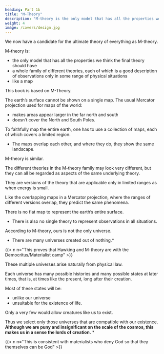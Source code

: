 ```yaml
---
heading: Part 1b
title: "M-Theory"
description: "M-theory is the only model that has all the properties we think the final theory should have"
weight: 4
image: /covers/design.jpg
---
```



<!-- In the history of science we have discovered a sequence of better and better theories or models,
from Plato to the classical theory of Newton to modern quantum theories. 

Will this sequence eventually reach an end point, an ultimate theory of the universe, that will include all forces and predict every observation we can make, or will we continue forever finding better theories, but never one that cannot be improved upon? 

We do not yet have a definitive answer to this question, but -->

We now have a candidate for the ultimate theory of everything as M-theory. 

M-theory is:
- the only model that has all the properties we think the final theory should have
- a whole family of different theories, each of which is a good description of observations only in some range of physical situations
- like a map

This book is based on M-Theory.

The earth’s surface cannot be shown on a single map. The usual Mercator projection used for maps of the world:
- makes areas appear larger in the far north and south
- doesn’t cover the North and South Poles. 

To faithfully map the entire earth, one has to use a collection of maps, each of which covers a limited region.
- The maps overlap each other, and where they do, they show the same landscape.

M-theory is similar. 

The different theories in the M-theory family may look very different, but they can all be regarded as aspects of the same underlying theory.

They are versions of the theory that are applicable only in limited ranges as when energy is small. 

Like the overlapping maps in a Mercator projection, where the ranges of different versions overlap, they predict the same phenomena. 

There is no flat map to represent the earth’s entire surface. 
- There is also no single theory to represent observations in all situations.

<!-- We will describe how M-theory may offer answers to the question of creation.  -->

According to M-theory, ours is not the only universe.
- There are many universes created out of nothing.*

{{< n n="This proves that Hawking and M-theory are with the Democritus/Materialist camp" >}}


<!-- Their creation does not require the intervention of some supernatural being or god. Rather,  -->

These multiple universes arise naturally from physical law. 

<!-- They are a prediction of science.  -->

Each universe has many possible histories and many possible states at later times, that is, at times like the present, long after their creation. 

Most of these states will be:
- unlike our universe 
- unsuitable for the existence of life.

Only a very few would allow creatures like us to exist.

Thus we select only those universes that are compatible with our existence. **Although we are puny and insignificant on the scale of the cosmos, this makes us in a sense the lords of creation.** *

{{< n n="This is consistent with materialists who deny God so that they themselves can be God" >}}

<!-- To understand the universe at the deepest level, we need to know not only how the universe behaves, but why.

Why is there something rather than nothing?

Why do we exist?

Why this particular set of laws and not some other?

This is the Ultimate Question of Life, the Universe, and Everything.  -->

<!-- We shall attempt to answer it
in this book. Unlike the answer given in The Hitchhiker’s Guide to the Galaxy, ours won’t be
simply “42.” -->
